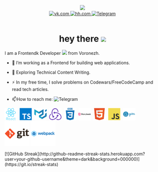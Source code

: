 
<div id="header" align="center">
  <img src='https://media4.giphy.com/media/jdPMeyv9rn0hZHh8n9/giphy.gif?cid=ecf05e47gz5uws08e9it61wmmz56pg2nrxj827el2yrp5epp&ep=v1_gifs_related&rid=giphy.gif&ct=s' width="150"/>
</div>

<div id="badges" align="center">
<!--   <a href="https://www.linkedin.com/in/sergey-stroitelev-787803250/">
    <img src="https://img.shields.io/badge/LinkedIn-blue?style=for-the-badge&logo=linkedin&logoColor=white" height='200%' alt="LinkedIn Badge"/>
  </a> -->
  
  <a href="https://vk.com/sergeyalex13">
  <img src="https://img.shields.io/badge/vk-blue?logo=vk&logoColor=white" alt="vk.com"/>
  </a>
   <a href="https://voronezh.hh.ru/resume/54183ae3ff0b092b690039ed1f74764d553865?hhtmFrom=resume_list">
  <img src="https://img.shields.io/badge/hh-red?logo=hh&logoColor=white" alt="hh.com"/>
  </a>
  <a href="https://t.me/SergeyAlex_S">
    <img src="https://img.shields.io/badge/Telegram-blue?logo=Telegram&logoColor=white" alt="Telegram"/>
  </a>
  <div>
  <img src="https://komarev.com/ghpvc/?username=Sergey-ALex&style=flat-square&color=blue" alt=""/>
  </div>
<h1>
  hey there
  <img src="https://media.giphy.com/media/hvRJCLFzcasrR4ia7z/giphy.gif" width="30px"/>
</h1>
</div>
<div>
 I am a Frontendk Developer <img src="https://media.giphy.com/media/WUlplcMpOCEmTGBtBW/giphy.gif" width="30"> from Voronezh.
  
 - :telescope: I’m working as a Frontend for building web applications.

- :seedling: Exploring Technical Content Writing.

- :zap: In my free time, I solve problems on Codewars/FreeCodeCamp  and read tech articles.

- :mailbox:How to reach me:  <img src="https://img.shields.io/badge/Telegram-blue?logo=Telegram&logoColor=white" alt="Telegram"/>
</div>
<div>

  <img src="https://github.com/devicons/devicon/blob/master/icons/react/react-original-wordmark.svg" title="React" alt="React" width="40" height="40"/>&nbsp;
  <img src="https://github.com/devicons/devicon/blob/master/icons/typescript/typescript-original.svg" title="TS" alt="TS" width="40" height="40"/>&nbsp;
  <img src="https://github.com/devicons/devicon/blob/master/icons/materialui/materialui-original.svg" title="Material UI" alt="Material UI" width="40" height="40"/>&nbsp;
  <img src="https://github.com/devicons/devicon/blob/master/icons/redux/redux-original.svg" title="Redux" alt="Redux " width="40" height="40"/>&nbsp;
  <img src="https://github.com/devicons/devicon/blob/master/icons/css3/css3-plain-wordmark.svg"  title="CSS3" alt="CSS" width="40" height="40"/>&nbsp;
  <img src="https://github.com/devicons/devicon/blob/master/icons/storybook/storybook-original-wordmark.svg"  title="storybook" alt="storybook" width="40" height="40"/>&nbsp;
  <img src="https://github.com/devicons/devicon/blob/master/icons/html5/html5-original.svg" title="HTML5" alt="HTML" width="40" height="40"/>&nbsp;
  <img src="https://github.com/devicons/devicon/blob/master/icons/javascript/javascript-original.svg" title="JavaScript" alt="JavaScript" width="40" height="40"/>&nbsp;
  <img src="https://github.com/devicons/devicon/blob/master/icons/yarn/yarn-original-wordmark.svg" title="yarn"  alt="yarn" width="40" height="40"/>&nbsp;
  <img src="https://github.com/devicons/devicon/blob/master/icons/git/git-original-wordmark.svg" title="Git" alt="Git" width="80" height="80"/>
  <img src="https://github.com/devicons/devicon/blob/master/icons/webpack/webpack-original-wordmark.svg" title="webpackt" alt="webpack" width="80" height="80"/>
 
</div>
[![GitHub Streak](http://github-readme-streak-stats.herokuapp.com?user=your-github-username&theme=dark&background=000000)](https://git.io/streak-stats)
